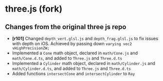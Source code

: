 three.js (fork)
========

## Changes from the original three js repo
- **[r101]** Changed `depth_vert.glsl.js` and `depth_frag.glsl.js` to fix issues 
with depth on iOS. Achieved by passing down `varying vec2 vHighPrecisionZW;`
- Implemented a `Cone` math object, declared in `math/Cone.js` and `math/Cone.d.ts`,
and added to `Three.js` and `Three.d.ts`
- Implemented a `Cylinder` math object, declared in `math/Cylinder.js` and 
`math/Cylinder.d.ts`, and added to `Three.js` and `Three.d.ts`
- Added functions `intersectCone` and `intersectCylinder` to `Ray`
